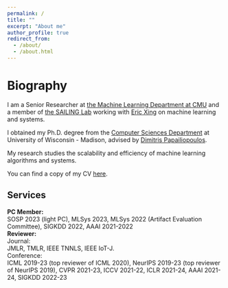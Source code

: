 ```yaml
---
permalink: /
title: ""
excerpt: "About me"
author_profile: true
redirect_from: 
  - /about/
  - /about.html
---
```


Biography
======
I am a Senior Researcher at [the Machine Learning Department at CMU](https://www.ml.cmu.edu/) and a member of [the SAILING Lab](https://sailing-lab.github.io/) working with [Eric Xing](http://www.cs.cmu.edu/~epxing/) on machine learning and systems.  

I obtained my Ph.D. degree from the [Computer Sciences Department](https://www.cs.wisc.edu/) at University of Wisconsin - Madison, advised by [Dimitris Papailiopoulos](http://papail.io/).

My research studies the scalability and efficiency of machine learning algorithms and systems.  

You can find a copy of my CV [here](https://drive.google.com/file/d/1mVhrFB50WuH49AnoXfmnFNkt0scTJcuJ/view?usp=sharing).  

## Services
**PC Member:**  
SOSP 2023 (light PC), MLSys 2023, MLSys 2022 (Artifact Evaluation Committee), SIGKDD 2022, AAAI 2021-2022  
**Reviewer:**  
Journal:  
JMLR, TMLR, IEEE TNNLS, IEEE IoT-J.  
Conference:  
ICML 2019-23 (top reviewer of ICML 2020), NeurIPS 2019-23 (top reviewer of NeurIPS 2019), CVPR 2021-23, ICCV 2021-22, ICLR 2021-24, AAAI 2021-24, SIGKDD 2022-23